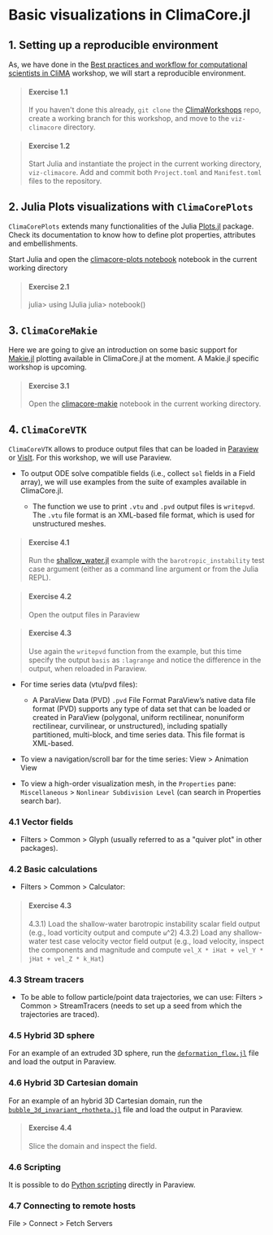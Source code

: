 # Basic visualizations in ClimaCore.jl

## 1. Setting up a reproducible environment

As, we have done in the [Best practices and workflow for computational scientists in CliMA](intro-best-practices/best-practices.md) workshop, we will start a reproducible environment.

> #### Exercise 1.1
> If you haven't done this already, `git clone` the [ClimaWorkshops](https://github.com/CliMA/ClimaWorkshops) repo, create a working branch for this workshop, and move to the `viz-climacore` directory.

> #### Exercise 1.2
> Start Julia and instantiate the project in the current working directory, `viz-climacore`.
> Add and commit both `Project.toml` and `Manifest.toml` files to the repository.

## 2. Julia Plots visualizations with `ClimaCorePlots`

`ClimaCorePlots` extends many functionalities of the Julia [Plots.jl](https://docs.juliaplots.org/stable/) package. Check its documentation to know how to define plot properties, attributes and embellishments.

Start Julia and open the [climacore-plots notebook](climacore-plots.ipynb) notebook in the current working directory

> #### Exercise 2.1
> julia> using IJulia
> julia> notebook()

## 3. `ClimaCoreMakie`

Here we are going to give an introduction on some basic support for [Makie.jl](https://makie.juliaplots.org/stable/) plotting available in ClimaCore.jl at the moment. A Makie.jl specific workshop is upcoming.
> #### Exercise 3.1
> Open the [climacore-makie](climacore-makie.ipynb) notebook in the current working directory.

## 4. `ClimaCoreVTK`

`ClimaCoreVTK` allows to produce output files that can be loaded in [Paraview](https://www.paraview.org/) or [VisIt](https://visit-dav.github.io/visit-website/index.html). For this workshop, we will use Paraview.

- To output ODE solve compatible fields (i.e., collect `sol` fields in a Field array), we will use examples from the suite of examples available in ClimaCore.jl.

    * The function we use to print `.vtu` and `.pvd` output files is `writepvd`. The `.vtu` file format is an XML-based file format, which is used for unstructured meshes.

> #### Exercise 4.1
> Run the [shallow_water.jl](shallow_water.jl) example with the `barotropic_instability` test case argument (either as a command line argument or from the Julia REPL).

> #### Exercise 4.2
> Open the output files in Paraview

> #### Exercise 4.3
> Use again the `writepvd` function from the example, but this time specify the output `basis` as `:lagrange` and notice the difference in the output, when reloaded in Paraview.

- For time series data (vtu/pvd files):

    * A ParaView Data (PVD) `.pvd` File Format ParaView’s native data file format (PVD) supports any type of data set that can be loaded or created in ParaView (polygonal, uniform rectilinear, nonuniform rectilinear, curvilinear, or unstructured), including spatially partitioned, multi-block, and time series data. This file format is XML-based.

- To view a navigation/scroll bar for the time series: View > Animation View

- To view a high-order visualization mesh, in the `Properties` pane: `Miscellaneous` > `Nonlinear Subdivision Level` (can search in Properties search bar).

### 4.1 Vector fields

- Filters > Common > Glyph (usually referred to as a "quiver plot" in other packages).

### 4.2 Basic calculations

- Filters > Common > Calculator:

> #### Exercise 4.3
> 4.3.1) Load the shallow-water barotropic instability scalar field output (e.g., load vorticity output and compute `ω`^2)
> 4.3.2) Load any shallow-water test case velocity vector field output (e.g., load velocity, inspect the components and magnitude and compute `vel_X * iHat + vel_Y * jHat + vel_Z * k_Hat`)

### 4.3 Stream tracers

- To be able to follow particle/point data trajectories, we can use: Filters > Common > StreamTracers (needs to set up a seed from which the trajectories are traced).

### 4.5 Hybrid 3D sphere
For an example of an extruded 3D sphere, run the [`deformation_flow.jl`](deformation_flow.jl) file and load the output in Paraview.

### 4.6 Hybrid 3D Cartesian domain
For an example of an hybrid 3D Cartesian domain, run the [`bubble_3d_invariant_rhotheta.jl`](bubble_3d_invariant_rhotheta.jl) file and load the output in Paraview.

> #### Exercise 4.4
> Slice the domain and inspect the field.
### 4.6 Scripting

It is possible to do [Python scripting](https://www.paraview.org/Wiki/ParaView/Python_Scripting) directly in Paraview.

### 4.7 Connecting to remote hosts

File > Connect > Fetch Servers



